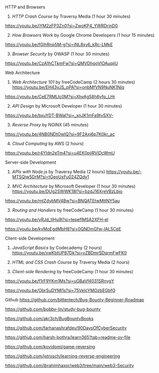 HTTP and Browsers
1. *HTTP Crash Course* by Traversy Media (1 hour 30 minutes)

https://youtu.be/iYM2zFP3Zn0?si=ZwoKP4_YWRDrjnD0


2. *How Browsers Work* by Google Chrome Developers (1 hour 15 minutes)

https://youtu.be/fGlhRnp5M-g?si=iNL8xy6_kRc-LMkE

3. *Browser Security* by OWASP (1 hour 30 minutes)

https://youtu.be/CzA1hCTkmFw?si=QMVDhgoVlOAuqijU

Web Architecture
1. *Web Architecture 101* by freeCodeCamp (2 hours 30 minutes)
https://youtu.be/EH43yJS_pPA?si=onbMfVN9NuNK1Nlq

https://youtu.be/CeE7RMLIc0M?si=XhvAg58h6yfq_LHr

2. *API Design* by Microsoft Developer (1 hour 30 minutes)

https://youtu.be/bxuYDT-BWaI?si=_xnJK1mFa9tvSXV-

3. *Reverse Proxy* by NGINX (45 minutes)

https://youtu.be/4NB0NDtOwIQ?si=9F2Axj6p7K0kr_ac

4. *Cloud Computing* by AWS (2 hours)

https://youtu.be/r4YIdn2eTm4?si=u4EK0pjiRViDcWmU

Server-side Development
1. *APIs with Node.js* by Traversy Media (2 hours)
https://youtu.be/-MTSQjw5DrM?si=tGeoUxFu024ZQdv1

2. *MVC Architecture* by Microsoft Developer (1 hour 30 minutes)
https://youtu.be/DUg2SWWK18I?si=bzdJ16XreVBzLbjo

https://youtu.be/mtZdybMV4Bw?si=BNQATEtwMttNY5au

3. *Routing and Handlers* by freeCodeCamp (1 hour 30 minutes)

https://youtu.be/yRJd_tlHu9I?si=tepeflMSA2XFH-el

https://youtu.be/kyMoEgdMbH8?si=0QNDmGfw-IAL5CeE

Client-side Development
1. *JavaScript Basics* by Codecademy (2 hours)
https://youtu.be/xwKbtUP87Dk?si=vZBDmrSDqrmFwFK0

2. *HTML and CSS Crash Course* by Traversy Media (2 hours)


3. *Client-side Rendering* by freeCodeCamp (1 hour 30 minutes)

https://youtu.be/f1rF9YKm1Ms?si=uGBaVf4031SRnygY

https://youtu.be/ObrSuDYMl1s?si=75VeIcYMOzbEGbfO



Github
https://github.com/bittentech/Bug-Bounty-Beginner-Roadmap

https://github.com/bobby-lin/study-bug-bounty

https://github.com/akr3ch/BugBountyBooks



https://github.com/farhanashrafdev/90DaysOfCyberSecurity

https://github.com/harsh-bothra/learn365?tab=readme-ov-file

https://github.com/kovidomi/game-reversing

https://github.com/jstrosch/learning-reverse-engineering

https://github.com/ibrahimhaxor/web3/tree/main/web3-Security
